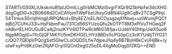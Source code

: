 $START$i/G50XLIUksknluB1pIJOmtLLg0rbMCMziSvgrFXQr9Q3bHpfw3dcXHGdsgOgDI0+h2B0668d2CnCAYomTWeFbzUhxyOd8N4lUg9CqBv2TCSgPlhjc54TInlus30r/qIhIngjURPQNcd+Bhj4EZ/oEL/bCOysgzqXfNsej+uziWumjPQCfejB/j7CUfnJ33l+HsFkbmFwJ731Cd56SYUzoQfu2kOTPT8M3xPlVuTHGeq2FnA8vrIELHOUGu8CaAj2nu/KYV4I0TPwRcM6G381ja+UJebY40hhp/JieX5uo6NgpMOqji0+lYcGjQF1AKYU5mDKHGELHYz8BDv5cPG0pCz3cKYUdtjTlYO21c/QO77QEIpVPQcgSst5GlwCLoOQDDLfw7djpeJ/Iq4y6B7BoH6kCvUHjBk+/yoIwFxyPri8KzOerZRjAFOry/0QCnl2egG25oDL4XgMoDqgSfZKQ==$END$